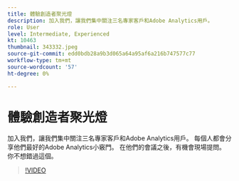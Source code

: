 ```yaml
---
title: 體驗創造者聚光燈
description: 加入我們，讓我們集中關注三名專家客戶和Adobe Analytics用戶。
role: User
level: Intermediate, Experienced
kt: 10463
thumbnail: 343332.jpeg
source-git-commit: edd0bdb28a9b3d065a64a95af6a216b747577c77
workflow-type: tm+mt
source-wordcount: '57'
ht-degree: 0%

---
```


# 體驗創造者聚光燈

加入我們，讓我們集中關注三名專家客戶和Adobe Analytics用戶。 每個人都會分享他們最好的Adobe Analytics小竅門。 在他們的會議之後，有機會現場提問。 你不想錯過這個。

>[!VIDEO](https://video.tv.adobe.com/v/343332/?quality=12&learn=on)
